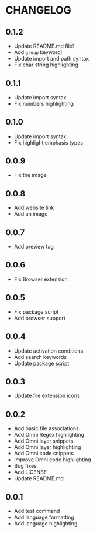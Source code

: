 # CHANGELOG

## 0.1.2

+ Update README.md file!
+ Add `group` keyword!
+ Update import and path syntax
+ Fix char string highlighting

## 0.1.1

+ Update import syntax
+ Fix numbers highlighting

## 0.1.0

+ Update import syntax
+ Fix highlight emphasis types

## 0.0.9

+ Fix the image

## 0.0.8

+ Add website link
+ Add an image

## 0.0.7

+ Add preview tag

## 0.0.6

+ Fix Browser extension

## 0.0.5

+ Fix package script
+ Add browser support

## 0.0.4

+ Update activation conditions
+ Add search keywords
+ Update package script

## 0.0.3

+ Update file extension icons

## 0.0.2

+ Add basic file associations
+ Add Omni Regex highlighting
+ Add Omni layer snippets
+ Add Omni layer highlighting
+ Add Omni code snippets
+ Improve Omni code highlighting
+ Bug fixes
+ Add LICENSE
+ Update README.md

## 0.0.1

+ Add test command
+ Add language formatting
+ Add language highlighting
